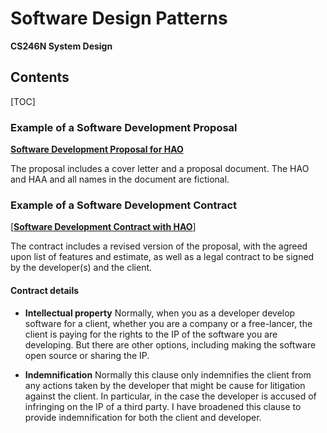 # Software Design Patterns

**CS246N System Design**

## Contents

[TOC]

### Example of a Software Development Proposal

[**Software Development Proposal for HAO**](CS246-ProjectProposalExample-ConferenceApp.pdf)

The proposal includes a cover letter and a proposal document. The HAO and HAA and all names in the document are fictional.

### Example of a Software Development Contract

[[**Software Development Contract with HAO**](CS246-ContractExample-ConferenceApp.pdf)]

The contract includes a revised version of the proposal, with the agreed upon list of features and estimate, as well as a legal contract to be signed by the developer(s) and the client.

#### Contract details

- **Intellectual property**
  Normally, when you as a developer develop software for a client, whether you are a company or a free-lancer, the client is paying for the rights to the IP of the software you are developing. But there are other options, including making the software open source or sharing the IP.

- **Indemnification**
  Normally this clause only indemnifies the client from any actions taken by the developer that might be cause for litigation against the client. In particular, in the case the developer is accused of infringing on the IP of a third party. I have broadened this clause to provide indemnification for both the client and developer.

  



